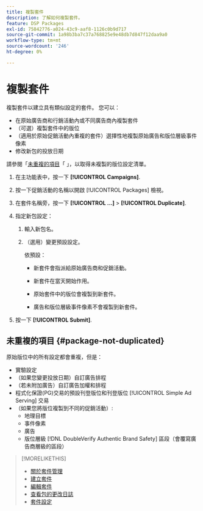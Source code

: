 ```yaml
---
title: 複製套件
description: 了解如何複製套件。
feature: DSP Packages
exl-id: 75842776-a024-43c9-aaf8-1126c0b9d717
source-git-commit: 1a98b3ba7c37a768825e9e48db7d847f12daa9a0
workflow-type: tm+mt
source-wordcount: '246'
ht-degree: 0%

---
```


# 複製套件

複製套件以建立具有類似設定的套件。 您可以：

* 在原始廣告商和行銷活動內或不同廣告商內複製套件
* （可選）複製套件中的版位
* （適用於原始促銷活動內重複的套件）選擇性地複製原始廣告和版位層級事件像素
* 修改新包的投放日期

請參閱「[未重複的項目](#package-not-duplicated)「 」，以取得未複製的版位設定清單。

1. 在主功能表中，按一下 **[!UICONTROL Campaigns]**.

1. 按一下促銷活動的名稱以開啟 [!UICONTROL Packages] 檢視。

1. 在套件名稱旁，按一下  **[!UICONTROL ...]** > **[!UICONTROL Duplicate]**.

1. 指定新包設定：

   1. 輸入新包名。

   1. （選用）變更預設設定。

      依預設：

      * 新套件會指派給原始廣告商和促銷活動。

      * 新套件在當天開始作用。<!-- and the flight continues for NN  days. -->

      * 原始套件中的版位會複製到新套件。

      * 廣告和版位層級事件像素不會複製到新套件。

1. 按一下 **[!UICONTROL Submit]**.

## 未重複的項目 {#package-not-duplicated}

原始版位中的所有設定都會重複，但是：

* 實驗設定
* （如果您變更投放日期）自訂廣告排程
* （若未附加廣告）自訂廣告加權和排程
* 程式化保證(PG)交易的預設刊登版位和刊登版位 [!UICONTROL Simple Ad Serving] 交易
* （如果您將版位複製到不同的促銷活動）:
   * 地理目標
   * 事件像素
   * 廣告
   * 版位層級 [!DNL DoubleVerify Authentic Brand Safety] 區段（會覆寫廣告商層級的區段）

>[!MORELIKETHIS]
>
>* [關於套件管理](package-about.md)
>* [建立套件](package-create.md)
>* [編輯套件](package-edit.md)
>* [查看包的更改日誌](package-change-log.md)
>* [套件設定](package-settings.md)


